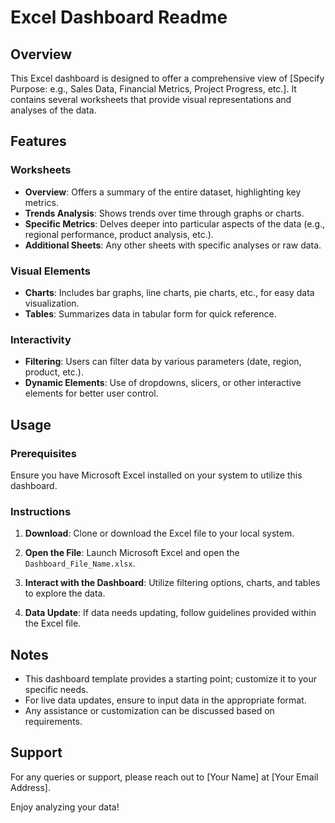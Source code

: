 # Excel Dashboard Readme

## Overview

This Excel dashboard is designed to offer a comprehensive view of [Specify Purpose: e.g., Sales Data, Financial Metrics, Project Progress, etc.]. It contains several worksheets that provide visual representations and analyses of the data.

## Features

### Worksheets

- **Overview**: Offers a summary of the entire dataset, highlighting key metrics.
- **Trends Analysis**: Shows trends over time through graphs or charts.
- **Specific Metrics**: Delves deeper into particular aspects of the data (e.g., regional performance, product analysis, etc.).
- **Additional Sheets**: Any other sheets with specific analyses or raw data.

### Visual Elements

- **Charts**: Includes bar graphs, line charts, pie charts, etc., for easy data visualization.
- **Tables**: Summarizes data in tabular form for quick reference.

### Interactivity

- **Filtering**: Users can filter data by various parameters (date, region, product, etc.).
- **Dynamic Elements**: Use of dropdowns, slicers, or other interactive elements for better user control.

## Usage

### Prerequisites

Ensure you have Microsoft Excel installed on your system to utilize this dashboard.

### Instructions

1. **Download**: Clone or download the Excel file to your local system.

2. **Open the File**: Launch Microsoft Excel and open the `Dashboard_File_Name.xlsx`.

3. **Interact with the Dashboard**: Utilize filtering options, charts, and tables to explore the data.

4. **Data Update**: If data needs updating, follow guidelines provided within the Excel file.

## Notes

- This dashboard template provides a starting point; customize it to your specific needs.
- For live data updates, ensure to input data in the appropriate format.
- Any assistance or customization can be discussed based on requirements.

## Support

For any queries or support, please reach out to [Your Name] at [Your Email Address].

Enjoy analyzing your data!

